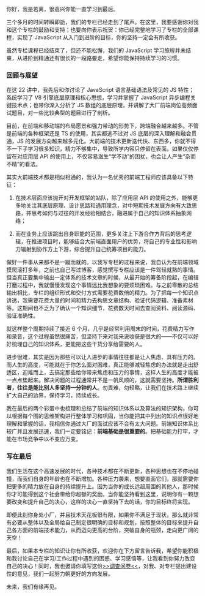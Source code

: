 你好，我是若离，很高兴你能一直学习到最后。

三个多月的时间转瞬即逝，我们的专栏已经走到了尾声。在这里，我要感谢你对我和这个专栏的鼓励和支持；也要向你表示祝贺：你已经完整地学习了专栏的全部课程，实现了 JavaScript 从入门到进阶的目标，你的坚持一定会有所收获。

虽然专栏课程已经结束了，但还不能松懈，我们的 JavaScript 学习旅程并未结束，从进阶到精通还有很长的一段路要走，希望你能保持持续学习的习惯。

### 回顾与展望

在这 22 讲中，我先后和你讨论了 JavaScript 语言基础语法及常见的 JS 特性；系统学习了 V8 引擎底层原理和核心思想，学习并掌握了 JavaScript 异步编程关键技术点；也带你深入分析了 JS 数组的底层原理，并讲解了大厂前端岗位高频面试题目，对一些比较典型的题目进行了剖析。

目前，在前端和移动端的布局愿景和强力带动的形势下，跨端融合越来越多。不管是前端的各种框架还是 TS 的使用，其实都逃不过对 JS 底层的深入理解和融会贯通，JS 的发展方向越来越多元化。大前端的技术更新迭代快、东西多，你就不得不一下子学习很多知识，精力不够集中，导致所学内容只停留在表面。如果仅仅停留在对应用层 API 的使用上，不仅容易滋生“学不动”的困扰，也会让人产生“杂而不精”的看法。

其实大前端技术都是相似相通的，我认为一名优秀的前端工程师应该具备以下特征：

1.  在技术层面应该抛开对开发框架的站队，除了应用层 API 的使用之外，能够更多地关注其底层原理、设计思路和通用理念，对中短期技术发展方向有大致思路，并思考如何与过往的开发经验相结合，融进属于自己的知识体系抽象网络；
    
2.  而在业务上应该跳出自身职能的范围，更多关注上下游合作方背后的思考逻辑，在推进项目时，能够结合大前端直面用户的优势，将自己的专业性和影响力辐射到协作方上下游，综合提升自己统筹项目的能力。
    

做好一件事从来都不是一蹴而就的。以我写专栏的过程来说，我自认为在前端领域摸爬滚打多年，之前也自己写过博客，感觉撰写专栏应该是一件驾轻就熟的事情。但当真正要集中输出一定体系的技术文章的时候，从最开始的筹备阶段起，在编辑打磨过程中，我就慢慢发现这个事情远比我想象的要烦琐困难。与之前零散的总结输出相比，专栏的组织形式和交付方式需要花费数倍的精力。为了把每一个知识点讲透，我需要花费大量的时间和精力去构思文章结构、验证代码逻辑、准备素材等。这期间也不乏为了确认一个知识细节，花费数天时间去查阅资料、阅读源码、验证准确性。

就这样整个周期持续了接近 6 个月，几乎是经常利用周末的时间，花费精力写作和录音，这个过程虽然很痛苦，但坚持下来对我来说收获是很大的——不仅可以好好梳理自己的知识体系，更能把这些干货分享给需要的人。

进步很难，其实是因为那些可以让人进步的事情往往都是让人焦虑、具有压力的。而人生的高度，可能就在于你怎么面对困难，真正能够减轻焦虑的办法就是走出舒适区，迎难而上，去搞定那些给你带来焦虑和压力的事情，这样人生的高度才能被一点点垫起来。解决问题的过程通常并不是一帆风顺的，这就需要坚持。**所谓胜利者，往往是能比别人多坚持一分钟的人**。勿畏难，勿轻略，让我们在技术路上继续扩大自己的边界，保持学习，持续成长。

我在最后的两个彩蛋中也梳理和总结了前端的知识体系以及算法的知识架构，你可以根据每个图的思维架构进行整体学习和巩固，当你能把其中列出的知识点很好地理解和掌握的话，我相信你通过大厂的面试应该不会有太大问题。前端知识体系比较广并且发展迅速，我们一定要铭记：**前端基础是很重要的**。把基础能力打牢，才能在市场竞争中以不变应万变。

### 写在最后

我们生活在这个高速发展的时代，各种技术都在不断更新，各种思想也在不停地碰撞，而我们自身的年龄也在不断增加。各种压力袭来，想要直面它们，那就需要你把更多的精力放在自身的持续提升上。因为当你的成长远超周围的其他人，那时候你才可能得到这个社会带给你超额的奖励。当你能坚持看到这里，说明你有一颗想要改变和提升自己的决心，这样的决心一直坚持下去的话，你的目标终将实现。

即便此刻你身处小厂，并且技术天花板很有限，如果你不满足于现状，那么就非常有必要从整体以及全局给自己制定很明确的目标和规划，按照整体的目标来提升自己各方面的前端技术能力，从而迈向更高的台阶，突破自身的瓶颈，走向更广阔的天空！

最后，如果本专栏的知识让你有所收获，欢迎你在下方留言告诉我，希望你能积极和我讨论自己在学习/工作过程中遇到的困惑、学习感悟等，让我看到你努力改变自己的决心！同时，我也邀请你填写这份[\>>调查问卷<<](https://wj.qq.com/s2/8254352/d250/?fileGuid=K44wLnWvdQw1XUgl)，对我、对专栏提出建设性的意见，我们一起努力朝更好的方向发展。

未来，我们有缘再见。